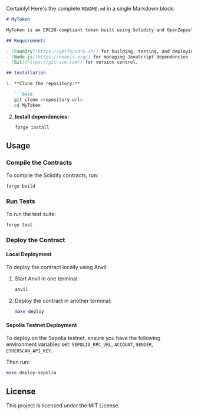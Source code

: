 Certainly! Here's the complete `README.md` in a single Markdown block:

```markdown
# MyToken

MyToken is an ERC20-compliant token built using Solidity and OpenZeppelin libraries. This project includes smart contract deployment scripts and a suite of tests to ensure the functionality of the token.

## Requirements

- [Foundry](https://getfoundry.sh/) for building, testing, and deploying smart contracts.
- [Node.js](https://nodejs.org/) for managing JavaScript dependencies (if needed).
- [Git](https://git-scm.com/) for version control.

## Installation

1. **Clone the repository:**

   ```bash
   git clone <repository-url>
   cd MyToken
   ```

2. **Install dependencies:**

   ```bash
   forge install
   ```

## Usage

### Compile the Contracts

To compile the Solidity contracts, run:

```bash
forge build
```

### Run Tests

To run the test suite:

```bash
forge test
```

### Deploy the Contract

#### Local Deployment

To deploy the contract locally using Anvil:

1. Start Anvil in one terminal:

   ```bash
   anvil
   ```

2. Deploy the contract in another terminal:

   ```bash
   make deploy
   ```

#### Sepolia Testnet Deployment

To deploy on the Sepolia testnet, ensure you have the following environment variables set: `SEPOLIA_RPC_URL`, `ACCOUNT`, `SENDER`, `ETHERSCAN_API_KEY`.

Then run:

```bash
make deploy-sepolia
```

## License

This project is licensed under the MIT License.
```

